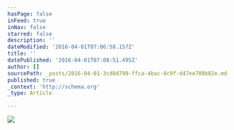 ```yaml
---
hasPage: false
inFeed: true
inNav: false
starred: false
description: ''
dateModified: '2016-04-01T07:06:58.157Z'
title: ''
datePublished: '2016-04-01T07:08:51.495Z'
author: []
sourcePath: _posts/2016-04-01-3cd8d799-ffca-4bac-8c9f-d47ee780b82e.md
published: true
_context: 'http://schema.org'
_type: Article

---
```

![](https://the-grid-user-content.s3-us-west-2.amazonaws.com/50b3eb13-5f3a-49d6-948b-5d86dff8d136.jpg)